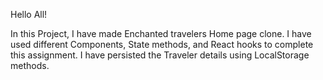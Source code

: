Hello All!

In this Project, I have made Enchanted travelers Home page clone. I have used different Components, State methods, and React hooks to complete this assignment. 
I have persisted the Traveler details using LocalStorage methods.

